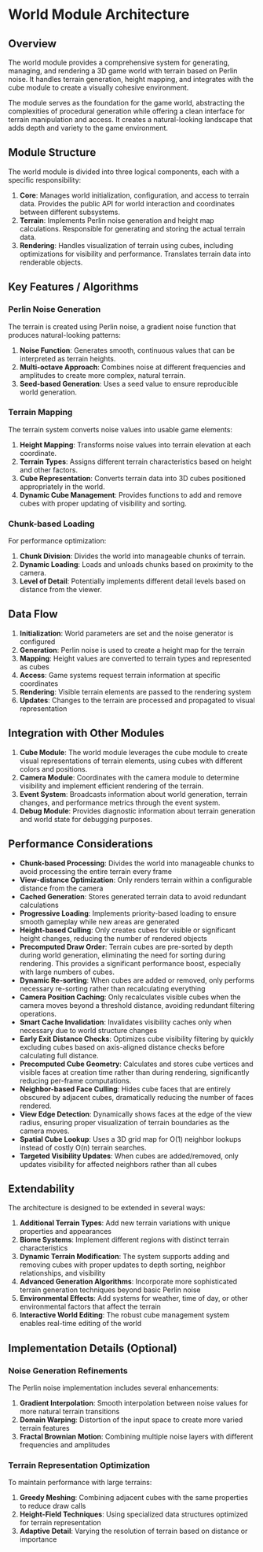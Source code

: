 # World Module Architecture

## Overview

The world module provides a comprehensive system for generating, managing, and rendering a 3D game world with terrain based on Perlin noise. It handles terrain generation, height mapping, and integrates with the cube module to create a visually cohesive environment.

The module serves as the foundation for the game world, abstracting the complexities of procedural generation while offering a clean interface for terrain manipulation and access. It creates a natural-looking landscape that adds depth and variety to the game environment.

## Module Structure

The world module is divided into three logical components, each with a specific responsibility:

1. **Core**: Manages world initialization, configuration, and access to terrain data. Provides the public API for world interaction and coordinates between different subsystems.
2. **Terrain**: Implements Perlin noise generation and height map calculations. Responsible for generating and storing the actual terrain data.
3. **Rendering**: Handles visualization of terrain using cubes, including optimizations for visibility and performance. Translates terrain data into renderable objects.

## Key Features / Algorithms

### Perlin Noise Generation
The terrain is created using Perlin noise, a gradient noise function that produces natural-looking patterns:

1. **Noise Function**: Generates smooth, continuous values that can be interpreted as terrain heights.
2. **Multi-octave Approach**: Combines noise at different frequencies and amplitudes to create more complex, natural terrain.
3. **Seed-based Generation**: Uses a seed value to ensure reproducible world generation.

### Terrain Mapping
The terrain system converts noise values into usable game elements:

1. **Height Mapping**: Transforms noise values into terrain elevation at each coordinate.
2. **Terrain Types**: Assigns different terrain characteristics based on height and other factors.
3. **Cube Representation**: Converts terrain data into 3D cubes positioned appropriately in the world.
4. **Dynamic Cube Management**: Provides functions to add and remove cubes with proper updating of visibility and sorting.

### Chunk-based Loading
For performance optimization:

1. **Chunk Division**: Divides the world into manageable chunks of terrain.
2. **Dynamic Loading**: Loads and unloads chunks based on proximity to the camera.
3. **Level of Detail**: Potentially implements different detail levels based on distance from the viewer.

## Data Flow

1. **Initialization**: World parameters are set and the noise generator is configured
2. **Generation**: Perlin noise is used to create a height map for the terrain
3. **Mapping**: Height values are converted to terrain types and represented as cubes
4. **Access**: Game systems request terrain information at specific coordinates
5. **Rendering**: Visible terrain elements are passed to the rendering system
6. **Updates**: Changes to the terrain are processed and propagated to visual representation

## Integration with Other Modules

1. **Cube Module**: The world module leverages the cube module to create visual representations of terrain elements, using cubes with different colors and positions.
2. **Camera Module**: Coordinates with the camera module to determine visibility and implement efficient rendering of the terrain.
3. **Event System**: Broadcasts information about world generation, terrain changes, and performance metrics through the event system.
4. **Debug Module**: Provides diagnostic information about terrain generation and world state for debugging purposes.

## Performance Considerations

- **Chunk-based Processing**: Divides the world into manageable chunks to avoid processing the entire terrain every frame
- **View-distance Optimization**: Only renders terrain within a configurable distance from the camera
- **Cached Generation**: Stores generated terrain data to avoid redundant calculations
- **Progressive Loading**: Implements priority-based loading to ensure smooth gameplay while new areas are generated
- **Height-based Culling**: Only creates cubes for visible or significant height changes, reducing the number of rendered objects
- **Precomputed Draw Order**: Terrain cubes are pre-sorted by depth during world generation, eliminating the need for sorting during rendering. This provides a significant performance boost, especially with large numbers of cubes.
- **Dynamic Re-sorting**: When cubes are added or removed, only performs necessary re-sorting rather than recalculating everything
- **Camera Position Caching**: Only recalculates visible cubes when the camera moves beyond a threshold distance, avoiding redundant filtering operations.
- **Smart Cache Invalidation**: Invalidates visibility caches only when necessary due to world structure changes
- **Early Exit Distance Checks**: Optimizes cube visibility filtering by quickly excluding cubes based on axis-aligned distance checks before calculating full distance.
- **Precomputed Cube Geometry**: Calculates and stores cube vertices and visible faces at creation time rather than during rendering, significantly reducing per-frame computations.
- **Neighbor-based Face Culling**: Hides cube faces that are entirely obscured by adjacent cubes, dramatically reducing the number of faces rendered.
- **View Edge Detection**: Dynamically shows faces at the edge of the view radius, ensuring proper visualization of terrain boundaries as the camera moves.
- **Spatial Cube Lookup**: Uses a 3D grid map for O(1) neighbor lookups instead of costly O(n) terrain searches.
- **Targeted Visibility Updates**: When cubes are added/removed, only updates visibility for affected neighbors rather than all cubes

## Extendability

The architecture is designed to be extended in several ways:

1. **Additional Terrain Types**: Add new terrain variations with unique properties and appearances
2. **Biome Systems**: Implement different regions with distinct terrain characteristics
3. **Dynamic Terrain Modification**: The system supports adding and removing cubes with proper updates to depth sorting, neighbor relationships, and visibility
4. **Advanced Generation Algorithms**: Incorporate more sophisticated terrain generation techniques beyond basic Perlin noise
5. **Environmental Effects**: Add systems for weather, time of day, or other environmental factors that affect the terrain
6. **Interactive World Editing**: The robust cube management system enables real-time editing of the world

## Implementation Details (Optional)

### Noise Generation Refinements
The Perlin noise implementation includes several enhancements:

1. **Gradient Interpolation**: Smooth interpolation between noise values for more natural terrain transitions
2. **Domain Warping**: Distortion of the input space to create more varied terrain features
3. **Fractal Brownian Motion**: Combining multiple noise layers with different frequencies and amplitudes

### Terrain Representation Optimization
To maintain performance with large terrains:

1. **Greedy Meshing**: Combining adjacent cubes with the same properties to reduce draw calls
2. **Height-Field Techniques**: Using specialized data structures optimized for terrain representation
3. **Adaptive Detail**: Varying the resolution of terrain based on distance or importance
